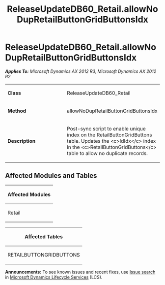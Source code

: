 ﻿---
title: ReleaseUpdateDB60_Retail.allowNoDupRetailButtonGridButtonsIdx
TOCTitle: ReleaseUpdateDB60_Retail.allowNoDupRetailButtonGridButtonsIdx
ms:assetid: d43e5779-2ea8-2cc2-c19c-fdfd3e554d12
ms:mtpsurl: https://msdn.microsoft.com/en-us/library/JJ687017(v=AX.60)
ms:contentKeyID: 49711465
ms.date: 05/18/2015
mtps_version: v=AX.60
---

# ReleaseUpdateDB60\_Retail.allowNoDupRetailButtonGridButtonsIdx 


_**Applies To:** Microsoft Dynamics AX 2012 R3, Microsoft Dynamics AX 2012 R2_

<table>
<colgroup>
<col style="width: 50%" />
<col style="width: 50%" />
</colgroup>
<tbody>
<tr class="odd">
<td><p><strong>Class</strong></p></td>
<td><p>ReleaseUpdateDB60_Retail</p></td>
</tr>
<tr class="even">
<td><p><strong>Method</strong></p></td>
<td><p>allowNoDupRetailButtonGridButtonsIdx</p></td>
</tr>
<tr class="odd">
<td><p><strong>Description</strong></p></td>
<td><p>Post-sync script to enable unique index on the RetailButtonGridButtons table. Updates the &lt;c&gt;IdIdx&lt;/c&gt; index in the &lt;c&gt;RetailButtonGridButtons&lt;/c&gt; table to allow no duplicate records.</p></td>
</tr>
</tbody>
</table>


## Affected Modules and Tables

<table>
<colgroup>
<col style="width: 100%" />
</colgroup>
<thead>
<tr class="header">
<th><p>Affected Modules</p></th>
</tr>
</thead>
<tbody>
<tr class="odd">
<td><p>Retail</p></td>
</tr>
</tbody>
</table>


<table>
<colgroup>
<col style="width: 100%" />
</colgroup>
<thead>
<tr class="header">
<th><p>Affected Tables</p></th>
</tr>
</thead>
<tbody>
<tr class="odd">
<td><p>RETAILBUTTONGRIDBUTTONS</p></td>
</tr>
</tbody>
</table>

  
**Announcements:** To see known issues and recent fixes, use [Issue search](http://go.microsoft.com/fwlink/?linkid=389258) in [Microsoft Dynamics Lifecycle Services](http://go.microsoft.com/fwlink/?linkid=306505) (LCS).

